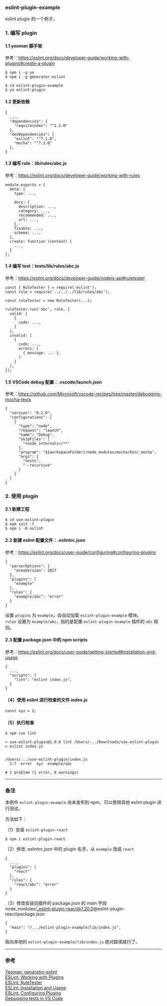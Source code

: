 ### eslint-plugin-example

eslint plugin 的一个例子。

### 1. 编写 plugin
#### 1.1 yeoman 脚手架
参考：https://eslint.org/docs/developer-guide/working-with-plugins#create-a-plugin

```
$ npm i -g yo
$ npm i -g generator-eslint
```

```
$ cd eslint-plugin-example
$ yo eslint:plugin
```

#### 1.2 更新依赖
```
{
  ...,
  "dependencies": {
    "requireindex": "^1.2.0"
  },
  "devDependencies": {
    "eslint": "^7.1.0",
    "mocha": "^7.2.0"
  },
}
```

#### 1.3 编写 rule：lib/rules/abc.js
参考：https://eslint.org/docs/developer-guide/working-with-rules
```
module.exports = {
  meta: {
    type: ...,

    docs: {
      description: ...,
      category: ...,
      recommended: ...,
      url: ...,
    },
    fixable: ...,
    schema: ...,
  },
  create: function (context) {
    ...,
  }
};
```

#### 1.4 编写 test：tests/lib/rules/abc.js
参考：https://eslint.org/docs/developer-guide/nodejs-api#ruletester
```
const { RuleTester } = require('eslint');
const rule = require('../../../lib/rules/abc');

const ruleTester = new RuleTester(...);

ruleTester.run('abc', rule, {
  valid: [
    {
      code: ...,
    }
  ],
  invalid: [
    {
      code: ...,
      errors: [
        { message: ... },
      ]
    }
  ],
});
```

#### 1.5 VSCode debug 配置：.vscode/launch.json
参考：https://github.com/Microsoft/vscode-recipes/tree/master/debugging-mocha-tests
```
{
  "version": "0.2.0",
  "configurations": [
    {
      "type": "node",
      "request": "launch",
      "name": "Debug",
      "skipFiles": [
        "<node_internals>/**"
      ],
      "program": "${workspaceFolder}/node_modules/mocha/bin/_mocha",
      "args": [
        "tests",
        "--recursive"
      ]
    }
  ]
}
```

### 2. 使用 plugin

#### 2.1 新建工程
```
$ cd use-eslint-plugin
$ npm init -f
$ npm i -D eslint
```

#### 2.2 新建 eslint 配置文件：.eslintrc.json
参考：https://eslint.org/docs/user-guide/configuring#configuring-plugins
```
{
  "parserOptions": {
    "ecmaVersion": 2017
  },
  "plugins": [
    "example"
  ],
  "rules": {
    "example/abc": "error"
  }
}
```
设置 `plugins` 为 `example`，会自动加载 `eslint-plugin-example` 模块。  
`rules` 设置为 `example/abc`，指的是配置 `eslint-plugin-example` 插件的 `abc` 规则。

#### 2.3 配置 package.json 中的 npm scripts
参考：https://eslint.org/docs/user-guide/getting-started#installation-and-usage
```
{
  ...,
  "scripts": {
    "lint": "eslint index.js",
  }
}
```

#### （4）使用 eslint 进行检查的文件 index.js
```
const xyz = 2;
```

#### （5）执行检查
```
$ npm run lint

> use-eslint-plugin@1.0.0 lint /Users/.../Downloads/use-eslint-plugin
> eslint index.js


/Users/.../use-eslint-plugin/index.js
  1:7  error  xyz  example/abc

✖ 1 problem (1 error, 0 warnings)
```

- - -

### 备注
本例中 `eslint-plugin-example` 尚未发布到 npm，可以使用其他 eslint plugin 进行测试。  
  
方法如下：  

（1）安装 `eslint-plugin-react`  
```
$ npm i eslint-plugin-react
```

（2）修改 .eslintrc.json 中的 plugin 名字，从 `example` 改成 `react`
```
{
  ...,
  "plugins": [
    "react"
  ],
  "rules": {
    "react/abc": "error"
  }
}
```

（3）修改安装后插件的 package.json 的 main 字段  
node_modules/_eslint-plugin-react@7.20.0@eslint-plugin-react/package.json
```
{
  "main": "/.../eslint-plugin-example/lib/index.js",
}
```
指向本地的 `eslint-plugin-example/lib/index.js` 绝对路径就行了。

- - -

### 参考
[Yeoman: generator-eslint](https://www.npmjs.com/package/generator-eslint)  
[ESLint: Working with Plugins](https://eslint.org/docs/developer-guide/working-with-plugins)  
[ESLint: RuleTester](https://eslint.org/docs/developer-guide/nodejs-api#ruletester)  
[ESLint: Installation and Usage](https://eslint.org/docs/user-guide/getting-started#installation-and-usage)  
[ESLint: Configuring Plugins](https://eslint.org/docs/user-guide/configuring#configuring-plugins)  
[Debugging tests in VS Code](https://github.com/Microsoft/vscode-recipes/tree/master/debugging-mocha-tests)
